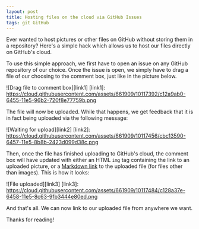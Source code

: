 ```yaml
---
layout: post
title: Hosting files on the cloud via GitHub Issues
tags: git GitHub
---
```


Ever wanted to host pictures or other files on GitHub without storing them in a repository? Here's a simple hack which allows us to host our files directly on GitHub's cloud.

<!--more-->

To use this simple approach, we first have to open an issue on any GitHub repository of our choice. Once the issue is open, we simply have to drag a file of our choosing to the comment box, just like in the picture below.

![Drag file to comment box][link1]
[link1]: https://cloud.githubusercontent.com/assets/661909/10117392/c12a9ab0-6455-11e5-96b2-720f8e77759b.png

The file will now be uploaded. While that happens, we get feedback that it is in fact being uploaded via the following message:

![Waiting for upload][link2]
[link2]: https://cloud.githubusercontent.com/assets/661909/10117456/cbc13590-6457-11e5-8b8b-2423d099d38c.png

Then, once the file has finished uploading to GitHub's cloud, the comment box will have updated with either an HTML `img` tag containing the link to an uploaded picture, or a [Markdown link](https://help.github.com/articles/markdown-basics/#links) to the uploaded file (for files other than images). This is how it looks:

![File uploaded][link3]
[link3]:
https://cloud.githubusercontent.com/assets/661909/10117484/c128a37e-6458-11e5-8c63-9fb3444e80ed.png

And that's all. We can now link to our uploaded file from anywhere we want.

Thanks for reading!
